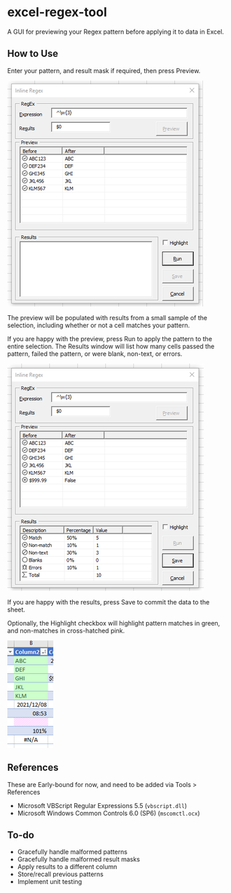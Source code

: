 # excel-regex-tool
A GUI for previewing your Regex pattern before applying it to data in Excel.

## How to Use

Enter your pattern, and result mask if required, then press Preview.

![Pattern preview](images/pattern-preview.png)

The preview will be populated with results from a small sample of the selection, including whether or not a cell matches your pattern. 

If you are happy with the preview, press Run to apply the pattern to the entire selection. The Results window will list how many cells passed the pattern, failed the pattern, or were blank, non-text, or errors.

![Results](images/results.png)

If you are happy with the results, press Save to commit the data to the sheet.

Optionally, the Highlight checkbox will highlight pattern matches in green, and non-matches in cross-hatched pink.

![Highlights](images/highlights.png)

## References
These are Early-bound for now, and need to be added via Tools > References

* Microsoft VBScript Regular Expressions 5.5 (`vbscript.dll`)
* Microsoft Windows Common Controls 6.0 (SP6) (`mscomctl.ocx`)

## To-do
* Gracefully handle malformed patterns
* Gracefully handle malformed result masks
* Apply results to a different column
* Store/recall previous patterns
* Implement unit testing